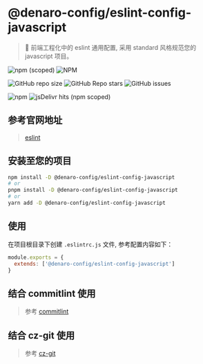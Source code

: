 # @denaro-config/eslint-config-javascript

> :tada: 前端工程化中的 eslint 通用配置, 采用 standard 风格规范您的 javascript 项目。

![npm (scoped)](https://img.shields.io/npm/v/%40denaro-config/eslint-config-javascript?link=https%3A%2F%2Fwww.npmjs.com%2Fpackage%2F%40vuepress-config%2Feslint-config-javascript)
![NPM](https://img.shields.io/npm/l/%40denaro-config%2Feslint-config-javascript?link=https%3A%2F%2Fgithub.com%2Fdenaro-org%2Ffrontend-engineering-config%2Fblob%2Fmain%2FLICENSE)

![GitHub repo size](https://img.shields.io/github/repo-size/denaro-org/frontend-engineering-config?link=https%3A%2F%2Fgithub.com%2Fdenaro-org%2Ffrontend-engineering-config)
![GitHub Repo stars](https://img.shields.io/github/stars/denaro-org/frontend-engineering-config?link=https%3A%2F%2Fgithub.com%2Fdenaro-org%2Ffrontend-engineering-config%2Fstargazers)
![GitHub issues](https://img.shields.io/github/issues/denaro-org/frontend-engineering-config?link=https%3A%2F%2Fgithub.com%2Fdenaro-org%2Ffrontend-engineering-config%2Fissues)

![npm](https://img.shields.io/npm/dw/%40denaro-config/eslint-config-javascript?link=https%3A%2F%2Fwww.npmjs.com%2Fpackage%2F%40vuepress-config%2Feslint-config-javascript)
![jsDelivr hits (npm scoped)](https://img.shields.io/jsdelivr/npm/hd/%40denaro-config%2Feslint-config-javascript?link=https%3A%2F%2Fwww.jsdelivr.com%2Fpackage%2Fnpm%2F%40denaro-config%2Feslint-config-javascript)

## 参考官网地址

> [eslint](https://eslint.org/)

## 安装至您的项目

```bash
npm install -D @denaro-config/eslint-config-javascript
# or
pnpm install -D @denaro-config/eslint-config-javascript
# or
yarn add -D @denaro-config/eslint-config-javascript
```

## 使用

在项目根目录下创建 `.eslintrc.js` 文件, 参考配置内容如下：

```js
module.exports = {
  extends: ['@denaro-config/eslint-config-javascript']
}
```

## 结合 commitlint 使用

> 参考 [commitlint](../commitlint/README.md)

## 结合 cz-git 使用

> 参考 [cz-git](../cz-git/README.md)
